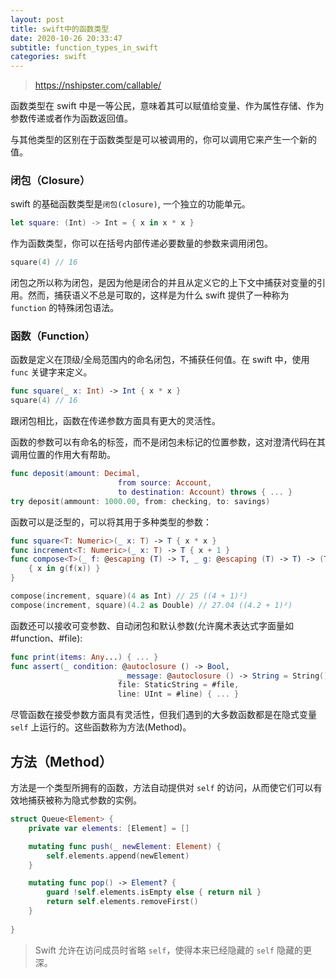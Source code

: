 ```yaml
---
layout: post
title: swift中的函数类型
date: 2020-10-26 20:33:47
subtitle: function_types_in_swift
categories: swift
---
```


> https://nshipster.com/callable/

函数类型在 swift 中是一等公民，意味着其可以赋值给变量、作为属性存储、作为参数传递或者作为函数返回值。

与其他类型的区别在于函数类型是可以被调用的，你可以调用它来产生一个新的值。

<!-- more -->

### 闭包（Closure）

swift 的基础函数类型是`闭包(closure)`, 一个独立的功能单元。

```swift
let square: (Int) -> Int = { x in x * x }
```

作为函数类型，你可以在括号内部传递必要数量的参数来调用闭包。

```swift
square(4) // 16
```

闭包之所以称为闭包，是因为他是闭合的并且从定义它的上下文中捕获对变量的引用。然而，捕获语义不总是可取的，这样是为什么 swift 提供了一种称为 `function` 的特殊闭包语法。



###  函数（Function）

函数是定义在顶级/全局范围内的命名闭包，不捕获任何值。在 swift 中，使用 `func` 关键字来定义。

```swift
func square(_ x: Int) -> Int { x * x }
square(4) // 16
```

跟闭包相比，函数在传递参数方面具有更大的灵活性。

函数的参数可以有命名的标签，而不是闭包未标记的位置参数，这对澄清代码在其调用位置的作用大有帮助。

```swift
func deposit(amount: Decimal,
						from source: Account,
						to destination: Account) throws { ... }
try deposit(ammount: 1000.00, from: checking, to: savings)
```

函数可以是泛型的，可以将其用于多种类型的参数：

```swift
func square<T: Numeric>(_ x: T) -> T { x * x }
func increment<T: Numeric>(_ x: T) -> T { x + 1 }
func compose<T>(_ f: @escaping (T) -> T, _ g: @escaping (T) -> T) -> (T) -> T {
	{ x in g(f(x)) }
}

compose(increment, square)(4 as Int) // 25 ((4 + 1)²)
compose(increment, square)(4.2 as Double) // 27.04 ((4.2 + 1)²)
```

函数还可以接收可变参数、自动闭包和默认参数(允许魔术表达式字面量如#function、#file):

```swift
func print(items: Any...) { ... }
func assert(_ condition: @autoclosure () -> Bool,
						_ message: @autoclosure () -> String = String(),
						file: StaticString = #file,
						line: UInt = #line) { ... }
```

尽管函数在接受参数方面具有灵活性，但我们遇到的大多数函数都是在隐式变量 `self` 上运行的。这些函数称为方法(Method)。



## 方法（Method）

方法是一个类型所拥有的函数，方法自动提供对 `self` 的访问，从而使它们可以有效地捕获被称为隐式参数的实例。

```swift
struct Queue<Element> {
    private var elements: [Element] = []

    mutating func push(_ newElement: Element) {
        self.elements.append(newElement)
    }

    mutating func pop() -> Element? {
        guard !self.elements.isEmpty else { return nil }
        return self.elements.removeFirst()
    }
    
}
```

> Swift 允许在访问成员时省略 `self`，使得本来已经隐藏的 `self` 隐藏的更深。
